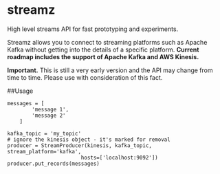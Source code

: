 # streamz
High level streams API for fast prototyping and experiments.

Streamz allows you to connect to streaming platforms such as Apache Kafka without getting into the details of a specific platform. **Current roadmap includes the support of Apache Kafka and AWS Kinesis.** 

**Important.** This is still a very early version and the API may change from time to time. Please use with consideration of this fact.

##Usage

```python3
messages = [
        'message 1',
        'message 2'
    ]

kafka_topic = 'my_topic'
# ignore the kinesis object - it's marked for removal
producer = StreamProducer(kinesis, kafka_topic, stream_platform='kafka',
                        hosts=['localhost:9092'])
producer.put_records(messages)

```


